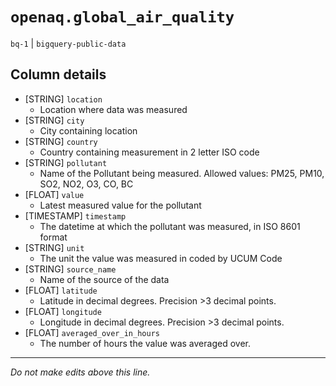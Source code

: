 # `openaq.global_air_quality`
`bq-1` | `bigquery-public-data`

## Column details
* [STRING]    `location`
  - Location where data was measured
* [STRING]    `city`
  - City containing location
* [STRING]    `country`
  - Country containing measurement in 2 letter ISO code
* [STRING]    `pollutant`
  - Name of the Pollutant being measured. Allowed values: PM25, PM10, SO2, NO2, O3, CO, BC
* [FLOAT]     `value`
  - Latest measured value for the pollutant
* [TIMESTAMP] `timestamp`
  - The datetime at which the pollutant was measured, in ISO 8601 format
* [STRING]    `unit`
  - The unit the value was measured in coded by UCUM Code
* [STRING]    `source_name`
  - Name of the source of the data
* [FLOAT]     `latitude`
  - Latitude in decimal degrees. Precision >3 decimal points.
* [FLOAT]     `longitude`
  - Longitude in decimal degrees. Precision >3 decimal points.
* [FLOAT]     `averaged_over_in_hours`
  - The number of hours the value was averaged over.

-------------------------------------------------------------------------------
*Do not make edits above this line.*
